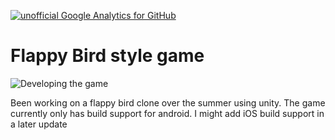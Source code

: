 [![unofficial Google Analytics for GitHub](https://gaforgithub.azurewebsites.net/api?repo=FlappyBirdStyleGame)](https://github.com/dgkanatsios/gaforgithub)

# Flappy Bird style game

![Developing the game](https://dgkanatsios.files.wordpress.com/2014/07/image_0d2036fe.png)

Been working on a flappy bird clone over the summer using unity. The game currently only has build support for android. I might add iOS build support in a later update
